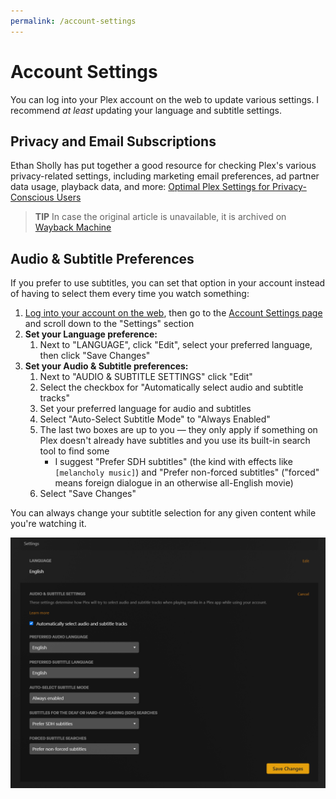 ```yaml
---
permalink: /account-settings
---
```

# Account Settings

You can log into your Plex account on the web to update various settings. I recommend _at least_ updating your language and subtitle settings.

## Privacy and Email Subscriptions

Ethan Sholly has put together a good resource for checking Plex's various privacy-related settings, including marketing email preferences, ad partner data usage, playback data, and more: [Optimal Plex Settings for Privacy-Conscious Users](https://selfh.st/post/plex-privacy-settings/)  

> **TIP**
> In case the original article is unavailable, it is archived on [Wayback Machine](https://web.archive.org/web/20250530171740/https://selfh.st/post/plex-privacy-settings/)

## Audio & Subtitle Preferences
If you prefer to use subtitles, you can set that option in your account instead of having to select them every time you watch something:

  1. [Log into your account on the web](https://app.plex.tv/desktop/#!/login), then go to the [Account Settings page](https://app.plex.tv/desktop/#!/settings/account) and scroll down to the "Settings" section
  2. **Set your Language preference:**
     1. Next to "LANGUAGE", click "Edit", select your preferred language, then click "Save Changes" 
  3. **Set your Audio & Subtitle preferences:**
     1. Next to "AUDIO & SUBTITLE SETTINGS" click "Edit"
     2. Select the checkbox for "Automatically select audio and subtitle tracks"
     3. Set your preferred language for audio and subtitles
     4. Select "Auto-Select Subtitle Mode" to "Always Enabled"
     5. The last two boxes are up to you — they only apply if something on Plex doesn't already have subtitles and you use its built-in search tool to find some
        * I suggest "Prefer SDH subtitles" (the kind with effects like `[melancholy music]`) and "Prefer non-forced subtitles" ("forced" means foreign dialogue in an otherwise all-English movie)
     6. Select "Save Changes"

You can always change your subtitle selection for any given content while you're watching it.

![Subtitle settings: English, Always Enabled, Prefer SDH, and Prefer Forced](https://raw.githubusercontent.com/tomhenrich/plex/main/assets/subtitle-settings.png)
